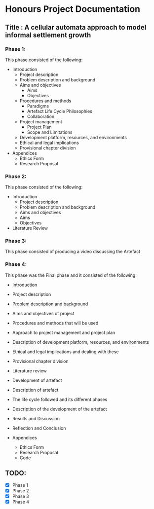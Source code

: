 # Honours Project Documentation

## Title : A cellular automata approach to model informal settlement growth

### Phase 1:
This phase consisted of the following:
- Introduction
  - Project description
  - Problem description and background
  - Aims and objectives
    - Aims
    - Objectives
  - Procedures and methods
    - Paradigms
    - Artefact Life Cycle Philosophies
    - Collaboration
  - Project management
    - Project Plan
    - Scope and Limitations
  - Development platform, resources, and environments
  - Ethical and legal implications
  - Provisional chapter division
- Appendices
  - Ethics Form
  - Research Proposal

### Phase 2:
This phase consisted of the following:
- Introduction
  - Project description
  - Problem description and background
  - Aims and objectives
  - Aims
  - Objectives
- Literature Review

### Phase 3:
This phase consisted of producing a video discussing the Artefact

### Phase 4:
This phase was the Final phase and it consisted of the following:
- Introduction
 - Project description
 - Problem description and background
 - Aims and objectives of project
 - Procedures and methods that will be used 
 - Approach to project management and project plan
 - Description of development platform, resources, and environments
 - Ethical and legal implications and dealing with these
 - Provisional chapter division

- Literature review

- Development of artefact
 - Description of artefact
 - The life cycle followed and its different phases
 - Description of the development of the artefact

- Results and Discussion

- Reflection and Conclusion

- Appendices
  - Ethics Form
  - Research Proposal
  - Code

## TODO:
- [x] Phase 1
- [x] Phase 2
- [x] Phase 3
- [x] Phase 4
